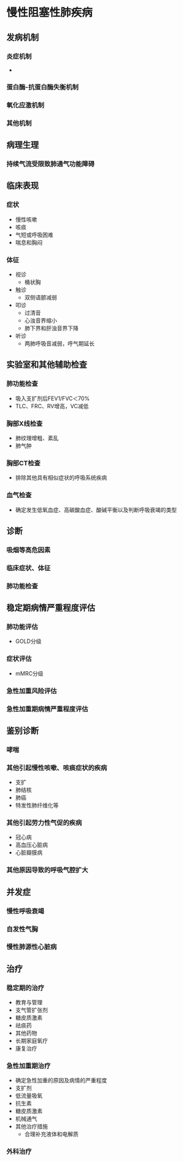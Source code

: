 # 慢性阻塞性肺疾病
## 发病机制
### 炎症机制
-   
### 蛋白酶-抗蛋白酶失衡机制
### 氧化应激机制
### 其他机制
## 病理生理
### 持续气流受限致肺通气功能障碍
## 临床表现
### 症状
-   慢性咳嗽
-   咳痰
-   气短或呼吸困难
-   喘息和胸闷
### 体征
-   视诊
    - 桶状胸
-   触诊
    -   双侧语颤减弱
-   叩诊
    - 过清音
    - 心浊音界缩小
    - 肺下界和肝浊音界下降
-   听诊
    -   两肺呼吸音减弱，呼气期延长
## 实验室和其他辅助检查
### 肺功能检查
-   吸入支扩剂后FEV1/FVC＜70%
-   TLC、FRC、RV增高，VC减低
### 胸部X线检查
-   肺纹理增粗、紊乱
-   肺气肿
### 胸部CT检查
-   排除其他具有相似症状的呼吸系统疾病
### 血气检查
-   确定发生低氧血症、高碳酸血症、酸碱平衡以及判断呼吸衰竭的类型
## 诊断
### 吸烟等高危因素
### 临床症状、体征
### 肺功能检查
##  稳定期病情严重程度评估
### 肺功能评估
-   GOLD分级
### 症状评估
-   mMRC分级
### 急性加重风险评估
### 急性加重期病情严重程度评估
##  鉴别诊断
### 哮喘
### 其他引起慢性咳嗽、咳痰症状的疾病
-   支扩
-   肺结核
-   肺癌
-   特发性肺纤维化等
### 其他引起劳力性气促的疾病
-   冠心病
-   高血压心脏病
-   心脏瓣膜病
### 其他原因导致的呼吸气腔扩大
##  并发症
### 慢性呼吸衰竭
### 自发性气胸
### 慢性肺源性心脏病
##  治疗
### 稳定期的治疗
-   教育与管理
-   支气管扩张剂
-   糖皮质激素
-   祛痰药
-   其他药物
-   长期家庭氧疗
-   康复治疗
### 急性加重期治疗
-   确定急性加重的原因及病情的严重程度
-   支扩剂
-   低流量吸氧
-   抗生素
-   糖皮质激素
-   机械通气
-   其他治疗措施
    -   合理补充液体和电解质
### 外科治疗



